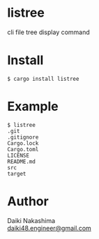# listree

cli file tree display command

# Install

```shell
$ cargo install listree
```

# Example

```shell
$ listree
.git
.gitignore
Cargo.lock
Cargo.toml
LICENSE
README.md
src
target
```

# Author

Daiki Nakashima  
<daiki48.engineer@gmail.com>
